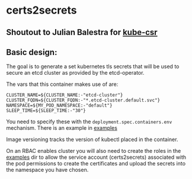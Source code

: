 # certs2secrets
## Shoutout to Julian Balestra for [kube-csr](https://github.com/JulienBalestra/kube-csr)

## Basic design:

The goal is to generate a set kubernetes tls secrets that will be used to secure an etcd cluster as provided by the etcd-operator.

The vars that this container makes use of are:

```
CLUSTER_NAME=${CLUSTER_NAME:-"etcd-cluster"}
CLUSTER_FQDN=${CLUSTER_FQDN:-"*.etcd-cluster.default.svc"}
NAMESPACE=${MY_POD_NAMESPACE:-"default"}
SLEEP_TIME=${SLEEP_TIME:-"30"}
```

You need to specify these with the `deployment.spec.containers.env` mechanism. There is an example in [examples](/examples)

Image versioning tracks the version of kubectl placed in the container.

On an RBAC enables cluster you will also need to create the roles in the [examples](/examples) dir to allow the service account (certs2secrets) associated with the pod permissions to create the certificates and upload the secrets into the namespace you have chosen.
